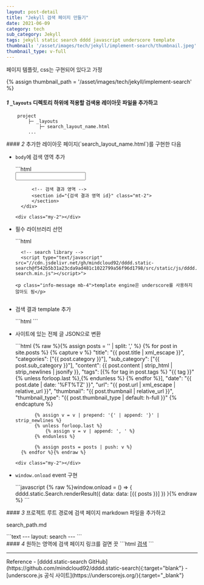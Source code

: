 ```yaml
---
layout: post-detail
title: "Jekyll 검색 페이지 만들기"
date: 2021-06-09
category: tech
sub_category: Jekyll
tags: jekyll static search dddd javascript underscore template
thumbnail: '/asset/images/tech/jekyll/implement-search/thumbnail.jpeg'
thumbnail_type: v-full
---
```


<div class="info-wrapper mb-8">
<i class="fas fa-info-circle mr-1"></i> 페이지 템플릿, css는 구현되어 있다고 가정
</div>

{% assign thumbnail_path = '/asset/images/tech/jekyll/implement-search' %}

#### <em class="step-badge mr-1">1</em> `_layouts` 디렉토리 하위에 적용할 검색용 레이아웃 파일을 추가하고

```text
    project
        ├─ _layouts
            ├─ search_layout_name.html
        ...
```

<div class="mt-8"></div>
#### <em class="step-badge mr-1">2</em> 추가한 레이아웃 페이지(`search_layout_name.html`)를 구현한 다음

* `body`에 검색 영역 추가
    <div class="my-2"></div> 
    ```html
        <div class="contents-wrapper">
            <!-- 키워드 입력 영역 -->
            <form type="submit" action="{검색 페이지 path}">
                <input id="{검색 입력란 id}" type="text" name="{검색 키워드 query 변수 이름}" />
            </form>
        
            <!-- 검색 결과 영역 -->
            <section id="{검색 결과 영역 id}" class="mt-2">
            </section>
        </div>
    ```
    <div class="my-2"></div>
  
* 필수 라이브러리 선언 
    <div class="my-2"></div>
    ```html
        <!-- underscore template engine-->
        <script type="text/javascript" src="//cdn.jsdelivr.net/npm/underscore@1.13.1/underscore-umd-min.js"></script>
    
        <!-- search library -->
        <script type="text/javascript" src="//cdn.jsdelivr.net/gh/mindcloud92/dddd.static-search@f542b5b31a23cda9ad481c1022799a56f96d1798/src/static/js/dddd.static-search.min.js"></script>">
    ```
    <p class="info-message mb-4">template engine은 underscore를 사용하지 않아도 됨</p>


* 검색 결과 template 추가
    <div class="my-2"></div>
    ```html
        <script id="{검색결과 템플릿 id}" type="text/template">
            <!-- supported properties:  data, keyword, renderOptions -->
        </script>
    ```  
    <div class="my-2"></div>

* 사이트에 있는 전체 글 JSON으로 변환 
    <div class="my-2"></div>
    ```html
        {% raw %}{% assign posts = '' | split: ',' %}
        {% for post in site.posts %}
             {% capture v %}
                 "title": "{{ post.title | xml_escape }}",
                 "categories": ["{{ post.category }}"],
                 "sub_category": ["{{ post.sub_category }}"],
                 "content": {{ post.content | strip_html | strip_newlines | jsonify }},
                 "tags": [{% for tag in post.tags %} "{{ tag }}" {% unless forloop.last %},{% endunless %} {% endfor %}],
                 "date": "{{ post.date | date: '%FT%TZ' }}",
                 "url": "{{ post.url | xml_escape | relative_url }}",
                 "thumbnail": "{{ post.thumbnail | relative_url }}",
                 "thumbnail_type": "{{ post.thumbnail_type | default: h-full }}"
             {% endcapture %}
         
             {% assign v = v | prepend: '{' | append: '}' | strip_newlines %}
             {% unless forloop.last %}
                 {% assign v = v | append: ', ' %}
             {% endunless %}
         
             {% assign posts = posts | push: v %}
        {% endfor %}{% endraw %}
    ```
    <div class="my-2"></div>
    
* `window.onload` event 구현
    <div class="my-2"></div>
    ```javascript
        {% raw %}window.onload = () => {
            dddd.static.Search.renderResult({
                data: data: [{{ posts }}]
            })
        }{% endraw %}
    ```

<div class="mt-8"></div>
#### <em class="step-badge mr-1">3</em> 프로젝트 루트 경로에 검색 페이지 markdown 파일을 추가하고
<p class="filename-badge">search_path.md</p>
```text
    ---
    layout: search
    ---
```

<div class="mt-8"></div>
#### <em class="step-badge mr-1">4</em> 원하는 영역에 검색 페이지 링크를 걸면 끗
```html
    <a href="/search_path">검색</a>
```


<hr class="mb-5 mt-8"/>
<i class="fas fa-link mr-1"></i> Reference
- [dddd.static-search GitHub](https://github.com/mindcloud92/dddd.static-search){:target="blank"}
- [underscore.js 공식 사이트](https://underscorejs.org/){:target="_blank"}

